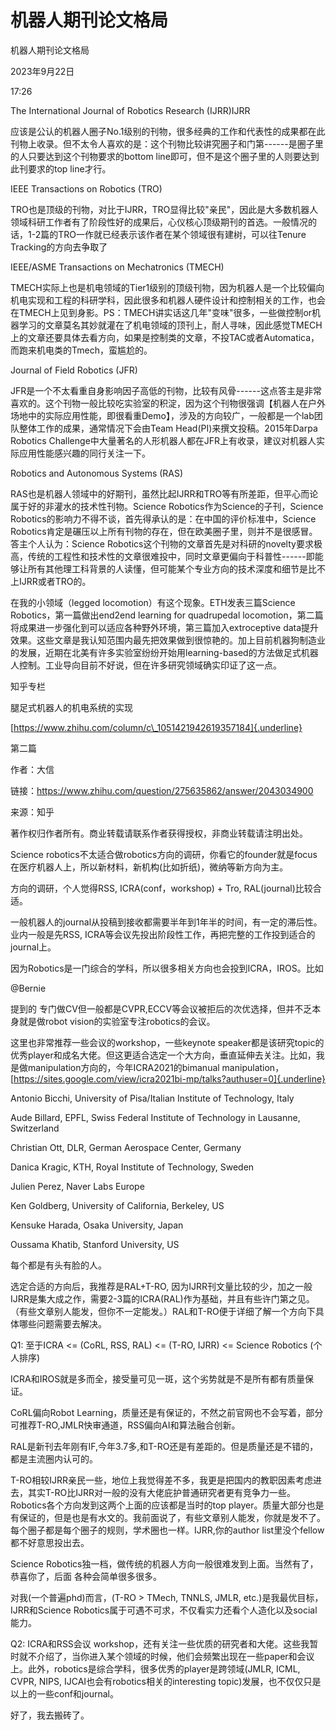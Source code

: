 # 机器人期刊论文格局

机器人期刊论文格局

2023年9月22日

17:26

 

The International Journal of Robotics Research (IJRR)IJRR

应该是公认的机器人圈子No.1级别的刊物，很多经典的工作和代表性的成果都在此刊物上收录。但不太令人喜欢的是：这个刊物比较讲究圈子和门第------是圈子里的人只要达到这个刊物要求的bottom line即可，但不是这个圈子里的人则要达到此刊要求的top line才行。

IEEE Transactions on Robotics (TRO)

TRO也是顶级的刊物，对比于IJRR，TRO显得比较"亲民"，因此是大多数机器人领域科研工作者有了阶段性好的成果后，心仪核心顶级期刊的首选。一般情况的话，1-2篇的TRO一作就已经表示该作者在某个领域很有建树，可以往Tenure Tracking的方向去争取了

IEEE/ASME Transactions on Mechatronics (TMECH)

TMECH实际上也是机电领域的Tier1级别的顶级刊物，因为机器人是一个比较偏向机电实现和工程的科研学科，因此很多和机器人硬件设计和控制相关的工作，也会在TMECH上见到身影。PS：TMECH讲实话这几年"变味"很多，一些做控制or机器学习的文章莫名其妙就灌在了机电领域的顶刊上，耐人寻味，因此感觉TMECH上的文章还要具体去看方向，如果是控制类的文章，不投TAC或者Automatica，而跑来机电类的Tmech，蛮尴尬的。

Journal of Field Robotics (JFR)

JFR是一个不太看重自身影响因子高低的刊物，比较有风骨------这点答主是非常喜欢的。这个刊物一般比较吃实验室的积淀，因为这个刊物很强调【机器人在户外场地中的实际应用性能，即很看重Demo】，涉及的方向较广，一般都是一个lab团队整体工作的成果，通常情况下会由Team Head(PI)来撰文投稿。2015年Darpa Robotics Challenge中大量著名的人形机器人都在JFR上有收录，建议对机器人实际应用性能感兴趣的同行关注一下。

Robotics and Autonomous Systems (RAS)

RAS也是机器人领域中的好期刊，虽然比起IJRR和TRO等有所差距，但平心而论属于好的非灌水的技术性刊物。Science Robotics作为Science的子刊，Science Robotics的影响力不得不谈，首先得承认的是：在中国的评价标准中，Science Robotics肯定是碾压以上所有刊物的存在，但在欧美圈子里，则并不是很感冒。答主个人认为：Science Robotics这个刊物的文章首先是对科研的novelty要求极高，传统的工程性和技术性的文章很难投中，同时文章更偏向于科普性------即能够让所有其他理工科背景的人读懂，但可能某个专业方向的技术深度和细节是比不上IJRR或者TRO的。

 

在我的小领域（legged locomotion）有这个现象。ETH发表三篇Science Robotics，第一篇做出end2end learning for quadrupedal locomotion，第二篇将成果进一步强化到可以适应各种野外环境，第三篇加入extroceptive data提升效果。这些文章是我认知范围内最先把效果做到很惊艳的。加上目前机器狗制造业的发展，近期在北美有许多实验室纷纷开始用learning-based的方法做足式机器人控制。工业导向目前不好说，但在许多研究领域确实印证了这一点。

 

知乎专栏

腿足式机器人的机电系统的实现

[https://www.zhihu.com/column/c\_1051421942619357184]{.underline}

第二篇

作者：大信

链接：https://www.zhihu.com/question/275635862/answer/2043034900

来源：知乎

著作权归作者所有。商业转载请联系作者获得授权，非商业转载请注明出处。

Science robotics不太适合做robotics方向的调研，你看它的founder就是focus在医疗机器人上，所以新材料，新机构(比如折纸)，微纳等新方向为主。

方向的调研，个人觉得RSS, ICRA(conf，workshop) + Tro, RAL(journal)比较合适。

一般机器人的journal从投稿到接收都需要半年到1年半的时间，有一定的滞后性。业内一般是先RSS, ICRA等会议先投出阶段性工作，再把完整的工作投到适合的journal上。

因为Robotics是一门综合的学科，所以很多相关方向也会投到ICRA，IROS。比如

@Bernie

提到的 专门做CV但一般都是CVPR,ECCV等会议被拒后的次优选择，但并不乏本身就是做robot vision的实验室专注robotics的会议。

这里也非常推荐一些会议的workshop，一些keynote speaker都是该研究topic的优秀player和成名大佬。但这更适合选定一个大方向，垂直延伸去关注。比如，我是做manipulation方向的，今年ICRA2021的bimanual manipulation， [https://sites.google.com/view/icra2021bi-mp/talks?authuser=0]{.underline}

Antonio Bicchi, University of Pisa/Italian Institute of Technology, Italy

Aude Billard, EPFL, Swiss Federal Institute of Technology in Lausanne, Switzerland

Christian Ott, DLR, German Aerospace Center, Germany

Danica Kragic, KTH, Royal Institute of Technology, Sweden

Julien Perez, Naver Labs Europe

Ken Goldberg, University of California, Berkeley, US

Kensuke Harada, Osaka University, Japan

Oussama Khatib, Stanford University, US

每个都是有头有脸的人。

选定合适的方向后，我推荐是RAL+T-RO, 因为IJRR刊文量比较的少，加之一般IJRR是集大成之作，需要2-3篇的ICRA(RAL)作为基础，并且有些许门第之见。（有些文章别人能发，但你不一定能发。）RAL和T-RO便于详细了解一个方向下具体哪些问题需要去解决。

Q1: 至于ICRA \<= (CoRL, RSS, RAL) \<= (T-RO, IJRR) \<= Science Robotics (个人排序)

ICRA和IROS就是多而全，接受量可见一斑，这个劣势就是不是所有都有质量保证。

CoRL偏向Robot Learning，质量还是有保证的，不然之前官网也不会写着，部分可推荐T-RO,JMLR快审通道，RSS偏向AI和算法融合创新。

RAL是新刊去年刚有IF,今年3.7多,和T-RO还是有差距的。但是质量还是不错的，都是主流圈内认可的。

T-RO相较IJRR亲民一些，地位上我觉得差不多，我更是把国内的教职因素考虑进去，其实T-RO比IJRR对一般的没有大佬庇护普通研究者更有竞争力一些。Robotics各个方向发到这两个上面的应该都是当时的top player。质量大部分也是有保证的，但是也是有水文的。我前面说了，有些文章别人能发，你就是发不了。每个圈子都是每个圈子的规则，学术圈也一样。IJRR,你的author list里没个fellow都不好意思投出去。

Science Robotics独一档，做传统的机器人方向一般很难发到上面。当然有了，恭喜你了，后面 各种会简单很多很多。

对我(一个普遍phd)而言，(T-RO \> TMech, TNNLS, JMLR, etc.)是我最优目标，IJRR和Science Robotics属于可遇不可求，不仅看实力还看个人造化以及social能力。

Q2: ICRA和RSS会议 workshop，还有关注一些优质的研究者和大佬。这些我暂时就不介绍了，当你进入某个领域的时候，他们会频繁出现在一些paper和会议上。此外，robotics是综合学科，很多优秀的player是跨领域(JMLR, ICML, CVPR, NIPS, IJCAI也会有robotics相关的interesting topic)发展，也不仅仅只是以上的一些conf和journal。

好了，我去搬砖了。

 

